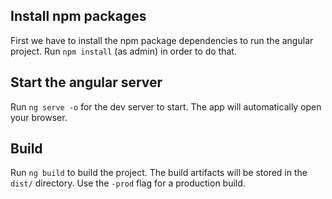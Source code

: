 ## Install npm packages
First we have to install the npm package dependencies to run the angular project.
Run `npm install` (as admin) in order to do that.

## Start the angular server

Run `ng serve -o` for the dev server to start. The app will automatically open your browser.

## Build

Run `ng build` to build the project. The build artifacts will be stored in the `dist/` directory. Use the `-prod` flag for a production build.
